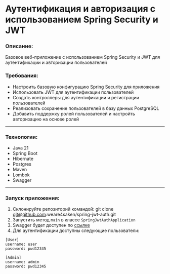 # Аутентификация и авторизация с использованием Spring Security и JWT

### Описание:
Базовое веб-приложение с использованием Spring Security и JWT для аутентификации и авторизации пользователей

### Требования:
- Настроить базовую конфигурацию Spring Security для приложения
- Использовать JWT для аутентификации пользователей
- Создать контроллеры для аутентификации и регистрации пользователей
- Реализовать сохранение пользователей в базу данных PostgreSQL
- Добавить поддержку ролей пользователей и настройть авторизацию на основе ролей
---

### Технологии:
- Java 21
- Spring Boot
- Hibernate
- Postgres
- Maven
- Lombok
- Swagger
---

### Запуск приложения:
1. Склонируйте репозиторий командой: git clone git@github.com:weare4saken/spring-jwt-auth.git
2. Запустить метод `main` в классе `SpringJwtAuthApplication`
3. Swagger будет доступен по [ссылке](http://localhost:8080/swagger-ui/index.html#/)
4. Для аутентификации доступны следующие пользователи:
```
[User]
username: user
password: pwd12345

[Admin]
username: admin
password: pwd12345
```